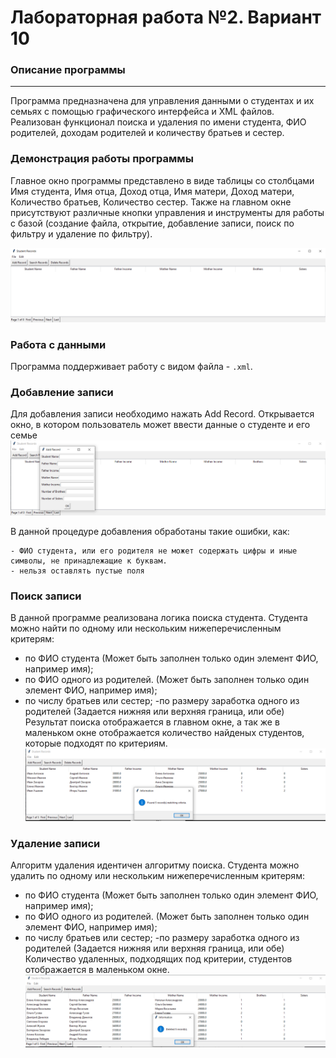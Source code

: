 # Лабораторная работа №2. Вариант 10
### Описание программы
---
Программа предназначена для управления данными о студентах и их семьях с помощью графического интерфейса и XML файлов. Реализован функционал поиска и удаления по имени студента, ФИО родителей, доходам родителей и количеству братьев и сестер.

### Демонстрация работы программы
Главное окно программы представлено в виде таблицы со столбцами Имя студента, Имя отца, Доход отца, Имя матери, Доход матери, Количество братьев, Количество сестер. Также на главном окне присутствуют различные кнопки управления и инструменты для работы с базой (создание файла, открытие, добавление записи, поиск по фильтру и удаление по фильтру).

![Главное окно программы](2labppoisimgs/Screenshot_1.png)

 ### Работа с данными
 Программа поддерживает работу с видом файла - `.xml`.

### Добавление записи
Для добавления записи необходимо нажать Add Record. Открывается окно, в котором пользователь может ввести данные о студенте и его семье
![image](2labppoisimgs/Screenshot_2.png)

В данной процедуре добавления обработаны такие ошибки, как:
```
- ФИО студента, или его родителя не может содержать цифры и иные символы, не принадлежащие к буквам.
- нельзя оставлять пустые поля
```
### Поиск записи
В данной программе реализована логика поиска студента. Студента можно найти по одному или нескольким нижеперечисленным критерям:
- по ФИО студента (Может быть заполнен только один элемент ФИО, например имя);
- по ФИО одного из родителей. (Может быть заполнен только один элемент ФИО, например имя);
- по числу братьев или сестер;
-по размеру заработка одного из родителей (Задается нижняя или верхняя граница, или обе)
Результат поиска отображается в главном окне, а так же в маленьком окне отображается количество найденых студентов, которые подходят по критериям.
![image](2labppoisimgs/Screenshot_3.png)

### Удаление записи
Алгоритм удаления идентичен алгоритму поиска. Студента можно удалить по одному или нескольким нижеперечисленным критерям:
- по ФИО студента (Может быть заполнен только один элемент ФИО, например имя);
- по ФИО одного из родителей. (Может быть заполнен только один элемент ФИО, например имя);
- по числу братьев или сестер;
-по размеру заработка одного из родителей (Задается нижняя или верхняя граница, или обе)
Количество удаленных, подходящих под критерии, студентов отображается в маленьком окне.
![image](2labppoisimgs/Screenshot_4.png)
